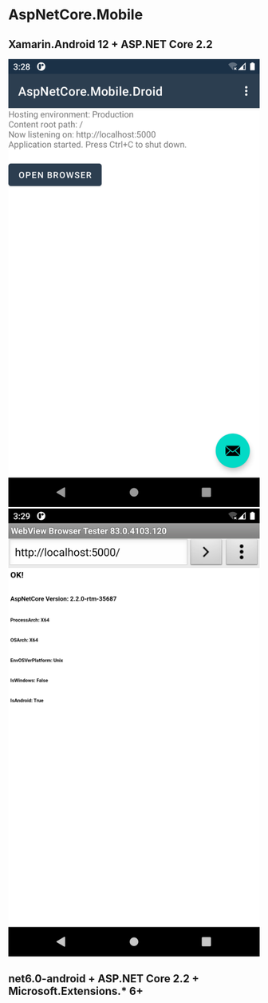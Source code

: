 # AspNetCore.Mobile

## Xamarin.Android 12 + ASP.NET Core 2.2

<div align="center"><img src="./res/screenshots/MainActivity.png" width="540" /><img src="./res/screenshots/Browser_X64.png" width="540" /></div>

## net6.0-android + ASP.NET Core 2.2 + Microsoft.Extensions.* 6+
